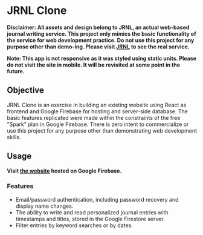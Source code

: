 # JRNL Clone

**Disclaimer: All assets and design belong to JRNL, an actual web-based journal writing service. This project only mimics the basic functionality of the service for web development practice. Do not use this project for any purpose other than demo-ing. Please visit [JRNL](jrnl.com) to see the real service.** 

**Note: This app is not responsive as it was styled using static units. Please do not visit the site in mobile. It will be revisited at some point in the future.**
## Objective

JRNL Clone is an exercise in building an existing website using React as frontend and Google Firebase for hosting and server-side database. The basic features replicated were made within the constraints of the free "Spark" plan in Google Firebase. There is zero intent to commercialize or use this project for any purpose other than demonstrating web development skills.

## Usage

**Visit [the website](https://jrnl-clone.web.app/) hosted on Google Firebase.**

### Features

- Email/password authentication, including password recovery and display name changes.
- The ability to write and read personalized journal entries with timestamps and titles, stored in the Google Firestore server.
- Filter entries by keyword searches or by dates.